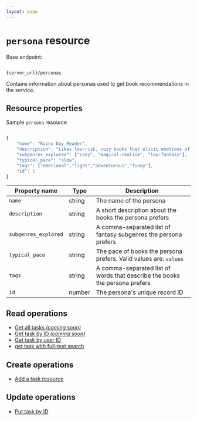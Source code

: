 ```yaml
---
layout: page
---
```


# `persona` resource

Base endpoint:

```shell

{server_url}/personas
```

Contains information about personas used to get book recommendations in the service.

## Resource properties

Sample `persona` resource

```js

{
    "name": "Rainy Day Reader",
    "description": "Likes low-risk, cozy books that elicit emotions of joy and wonder.",
    "subgenres_explored": ["cozy", "magical-realism", "low-fantasy"],
    "typical_pace": "slow",
    "tags": ["emotional","light","adventurous","funny"],
    "id": 1
}
```

| Property name | Type | Description |
| ------------- | ----------- | ----------- |
| `name` | string | The name of the persona |
| `description` | string | A short description about the books the persona prefers |
| `subgenres_explored` | string | A comma-separated list of fantasy subgenres the persona prefers |
| `typical_pace` | string | The pace of books the persona prefers. Valid values are: `values` |
| `tags` | string | A comma-separated list of words that describe the books the persona prefers |
| `id` | number | The persona's unique record ID |

## Read operations

* [Get all tasks _(coming soon)_](#resource-properties)
* [Get task by ID _(coming soon)_](#resource-properties)
* [Get task by user ID](./tasks-get-tasks-by-user-id.md)
* [get task with full-text search](./tasks-get-tasks-with-search)

## Create operations

* [Add a task resource](./tasks-add-a-task.md)

## Update operations

* [Put task by ID](./tasks-put-task-by-id.md)
